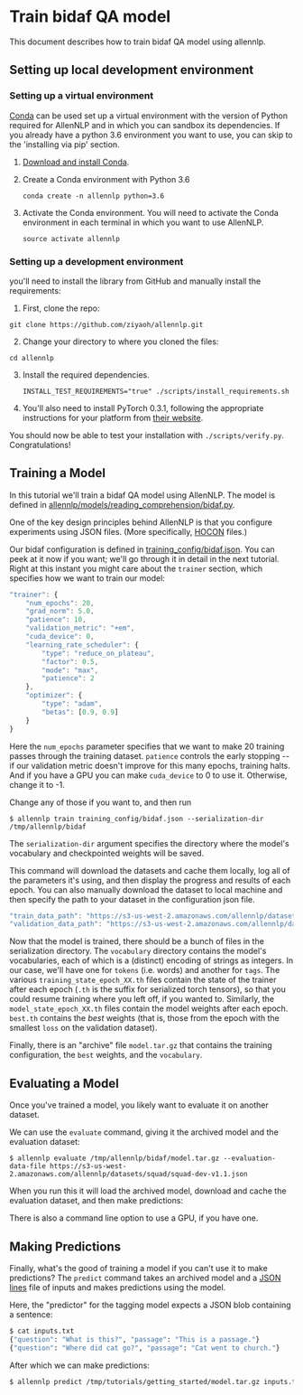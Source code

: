 # Train bidaf QA model

This document describes how to train bidaf QA model using allennlp.

## Setting up local development environment

### Setting up a virtual environment

[Conda](https://conda.io/) can be used set up a virtual environment
with the version of Python required for AllenNLP and in which you can
sandbox its dependencies. If you already have a python 3.6 environment
you want to use, you can skip to the 'installing via pip' section.

1.  [Download and install Conda](https://conda.io/docs/download.html).

2.  Create a Conda environment with Python 3.6

    ```
    conda create -n allennlp python=3.6
    ```

3.  Activate the Conda environment. You will need to activate the Conda environment in each terminal in which you want to use AllenNLP.

    ```
    source activate allennlp
    ```
    
### Setting up a development environment

you'll need to install the library from GitHub and manually install the requirements:

1. First, clone the repo:

```
git clone https://github.com/ziyaoh/allennlp.git
```

2. Change your directory to where you cloned the files:

```
cd allennlp
```

3.  Install the required dependencies.

    ```
    INSTALL_TEST_REQUIREMENTS="true" ./scripts/install_requirements.sh
    ```

4. You'll also need to install PyTorch 0.3.1, following the appropriate instructions
for your platform from [their website](http://pytorch.org/).

You should now be able to test your installation with `./scripts/verify.py`.  Congratulations!

## Training a Model

In this tutorial we'll train a bidaf QA model using AllenNLP.
The model is defined in [allennlp/models/reading_comprehension/bidaf.py](https://github.com/ziyaoh/allennlp/blob/master/allennlp/models/reading_comprehension/bidaf.py).

One of the key design principles behind AllenNLP is that
you configure experiments using JSON files. (More specifically, [HOCON](https://github.com/typesafehub/config/blob/master/HOCON.md) files.)

Our bidaf configuration is defined in
[training_config/bidaf.json](https://github.com/ziyaoh/allennlp/blob/master/training_config/bidaf.json).
You can peek at it now if you want; we'll go through it in detail in the next tutorial.
Right at this instant you might care about the `trainer` section, which specifies how we want to train our model:

```js
"trainer": {
    "num_epochs": 20,
    "grad_norm": 5.0,
    "patience": 10,
    "validation_metric": "+em",
    "cuda_device": 0,
    "learning_rate_scheduler": {
        "type": "reduce_on_plateau",
        "factor": 0.5,
        "mode": "max",
        "patience": 2
    },
    "optimizer": {
        "type": "adam",
        "betas": [0.9, 0.9]
    }
}
```

Here the `num_epochs` parameter specifies that we want to make 20 training passes through the training dataset. `patience`
controls the early stopping -- if our validation metric doesn't improve for
this many epochs, training halts. And if you have a GPU you can make `cuda_device` to 0 to use it. Otherwise, change it to -1.

Change any of those if you want to, and then run

```
$ allennlp train training_config/bidaf.json --serialization-dir /tmp/allennlp/bidaf
```

The `serialization-dir` argument specifies the directory where the model's vocabulary and checkpointed weights will be saved.

This command will download the datasets and cache them locally,
log all of the parameters it's using,
and then display the progress and results of each epoch.
You can also manually download the dataset to local machine and then specify the path to your dataset in the configuration json file.

```js
"train_data_path": "https://s3-us-west-2.amazonaws.com/allennlp/datasets/squad/squad-train-v1.1.json",
"validation_data_path": "https://s3-us-west-2.amazonaws.com/allennlp/datasets/squad/squad-dev-v1.1.json",
```

Now that the model is trained, there should be a bunch of files in the serialization directory. The `vocabulary` directory
contains the model's vocabularies, each of which is a (distinct) encoding of strings as integers.
In our case, we'll have one for `tokens` (i.e. words) and another for `tags`. The various
`training_state_epoch_XX.th` files contain the state of the trainer after each epoch (`.th` is the suffix for serialized torch tensors),
so that you could resume training where you left off, if you wanted to.
Similarly, the `model_state_epoch_XX.th` files contain the model weights after each epoch.
`best.th` contains the *best* weights (that is, those from the epoch with the smallest `loss` on the validation dataset).

Finally, there is an "archive" file `model.tar.gz` that contains the training configuration,
the `best` weights, and the `vocabulary`.

## Evaluating a Model

Once you've trained a model, you likely want to evaluate it on another dataset.

We can use the `evaluate` command, giving it the archived model and the evaluation dataset:

```
$ allennlp evaluate /tmp/allennlp/bidaf/model.tar.gz --evaluation-data-file https://s3-us-west-2.amazonaws.com/allennlp/datasets/squad/squad-dev-v1.1.json
```

When you run this it will load the archived model, download and cache the evaluation dataset, and then make predictions:

There is also a command line option to use a GPU, if you have one.

## Making Predictions

Finally, what's the good of training a model if you can't use it to make predictions?
The `predict` command takes an archived model and a [JSON lines](https://en.wikipedia.org/wiki/JSON_Streaming#Line_delimited_JSON)
file of inputs and makes predictions using the model.

Here, the "predictor" for the tagging model expects a JSON blob containing a sentence:

```bash
$ cat inputs.txt
{"question": "What is this?", "passage": "This is a passage."}
{"question": "Where did cat go?", "passage": "Cat went to church."}
```

After which we can make predictions:

```bash
$ allennlp predict /tmp/tutorials/getting_started/model.tar.gz inputs.txt
```

